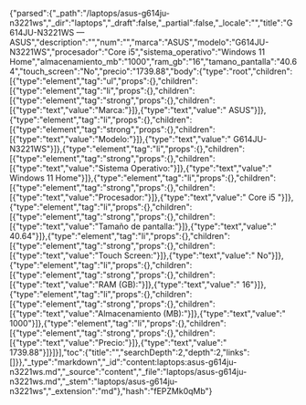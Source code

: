 {"parsed":{"_path":"/laptops/asus-g614ju-n3221ws","_dir":"laptops","_draft":false,"_partial":false,"_locale":"","title":"G614JU-N3221WS — ASUS","description":"","num":"","marca":"ASUS","modelo":"G614JU-N3221WS","procesador":"Core i5","sistema_operativo":"Windows 11 Home","almacenamiento_mb":"1000","ram_gb":"16","tamano_pantalla":"40.64","touch_screen":"No","precio":"1739.88","body":{"type":"root","children":[{"type":"element","tag":"ul","props":{},"children":[{"type":"element","tag":"li","props":{},"children":[{"type":"element","tag":"strong","props":{},"children":[{"type":"text","value":"Marca:"}]},{"type":"text","value":" ASUS"}]},{"type":"element","tag":"li","props":{},"children":[{"type":"element","tag":"strong","props":{},"children":[{"type":"text","value":"Modelo:"}]},{"type":"text","value":" G614JU-N3221WS"}]},{"type":"element","tag":"li","props":{},"children":[{"type":"element","tag":"strong","props":{},"children":[{"type":"text","value":"Sistema Operativo:"}]},{"type":"text","value":" Windows 11 Home"}]},{"type":"element","tag":"li","props":{},"children":[{"type":"element","tag":"strong","props":{},"children":[{"type":"text","value":"Procesador:"}]},{"type":"text","value":" Core i5 "}]},{"type":"element","tag":"li","props":{},"children":[{"type":"element","tag":"strong","props":{},"children":[{"type":"text","value":"Tamaño de pantalla:"}]},{"type":"text","value":" 40.64"}]},{"type":"element","tag":"li","props":{},"children":[{"type":"element","tag":"strong","props":{},"children":[{"type":"text","value":"Touch Screen:"}]},{"type":"text","value":" No"}]},{"type":"element","tag":"li","props":{},"children":[{"type":"element","tag":"strong","props":{},"children":[{"type":"text","value":"RAM (GB):"}]},{"type":"text","value":" 16"}]},{"type":"element","tag":"li","props":{},"children":[{"type":"element","tag":"strong","props":{},"children":[{"type":"text","value":"Almacenamiento (MB):"}]},{"type":"text","value":" 1000"}]},{"type":"element","tag":"li","props":{},"children":[{"type":"element","tag":"strong","props":{},"children":[{"type":"text","value":"Precio:"}]},{"type":"text","value":" 1739.88"}]}]}],"toc":{"title":"","searchDepth":2,"depth":2,"links":[]}},"_type":"markdown","_id":"content:laptops:asus-g614ju-n3221ws.md","_source":"content","_file":"laptops/asus-g614ju-n3221ws.md","_stem":"laptops/asus-g614ju-n3221ws","_extension":"md"},"hash":"fEPZMk0qMb"}